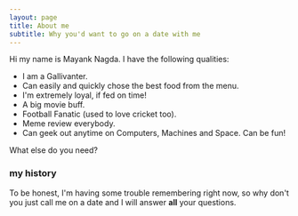 ```yaml
---
layout: page
title: About me
subtitle: Why you'd want to go on a date with me
---
```


Hi my name is Mayank Nagda. I have the following qualities:

- I am a Gallivanter.
- Can easily and quickly chose the best food from the menu.
- I'm extremely loyal, if fed on time!
- A big movie buff.
- Football Fanatic (used to love cricket too).
- Meme review everybody.
- Can geek out anytime on Computers, Machines and Space. Can be fun!

What else do you need?

### my history

To be honest, I'm having some trouble remembering right now, so why don't you just call me on a date and I will answer **all** your questions.
